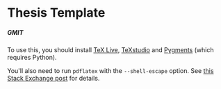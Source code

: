 # Thesis Template
##### GMIT

To use this, you should install [TeX Live](https://www.tug.org/texlive/), [TeXstudio](http://www.texstudio.org/) and [Pygments](http://pygments.org/download/) (which requires Python).

You'll also need to run ```pdflatex``` with the ```--shell-escape``` option.
See [this Stack Exchange post](http://tex.stackexchange.com/questions/99475/how-to-invoke-latex-with-the-shell-escape-flag-in-texmakerx) for details.